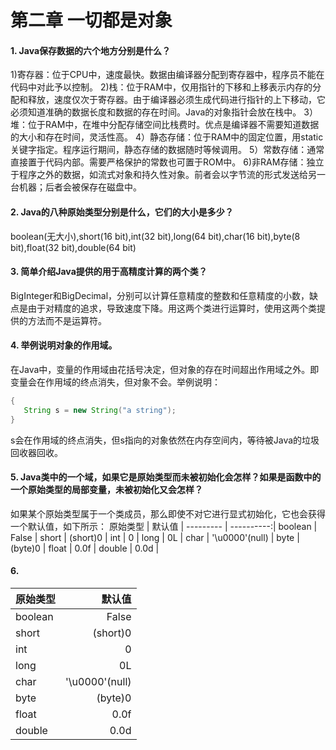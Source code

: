 第二章 一切都是对象
======
#### 1. Java保存数据的六个地方分别是什么？
1)寄存器：位于CPU中，速度最快。数据由编译器分配到寄存器中，程序员不能在代码中对此予以控制。
2)栈：位于RAM中，仅用指针的下移和上移表示内存的分配和释放，速度仅次于寄存器。由于编译器必须生成代码进行指针的上下移动，它必须知道准确的数据长度和数据的存在时间。Java的对象指针会放在栈中。
3）堆：位于RAM中，在堆中分配存储空间比栈费时。优点是编译器不需要知道数据的大小和存在时间，灵活性高。
4）静态存储：位于RAM中的固定位置，用static关键字指定。程序运行期间，静态存储的数据随时等候调用。
5）常数存储：通常直接置于代码内部。需要严格保护的常数也可置于ROM中。
6)非RAM存储：独立于程序之外的数据，如流式对象和持久性对象。前者会以字节流的形式发送给另一台机器；后者会被保存在磁盘中。
#### 2. Java的八种原始类型分别是什么，它们的大小是多少？
boolean(无大小),short(16 bit),int(32 bit),long(64 bit),char(16 bit),byte(8 bit),float(32 bit),double(64 bit)
#### 3. 简单介绍Java提供的用于高精度计算的两个类？
BigInteger和BigDecimal，分别可以计算任意精度的整数和任意精度的小数，缺点是由于对精度的追求，导致速度下降。用这两个类进行运算时，使用这两个类提供的方法而不是运算符。
#### 4. 举例说明对象的作用域。
在Java中，变量的作用域由花括号决定，但对象的存在时间超出作用域之外。即变量会在作用域的终点消失，但对象不会。举例说明：
```java
{
   String s = new String("a string");
}
```
s会在作用域的终点消失，但s指向的对象依然在内存空间内，等待被Java的垃圾回收器回收。
#### 5. Java类中的一个域，如果它是原始类型而未被初始化会怎样？如果是函数中的一个原始类型的局部变量，未被初始化又会怎样？
如果某个原始类型属于一个类成员，那么即使不对它进行显式初始化，它也会获得一个默认值，如下所示：
原始类型   | 默认值     |
--------- | ----------:|
boolean   | False      |
short     | (short)0   |
int       | 0          |
long      | 0L         |
char      | '\u0000'(null) |
byte      | (byte)0   |
float     | 0.0f      |
double    | 0.0d      |
#### 6. 
| 原始类型        | 默认值           |
| ------------- |-------------:|
| boolean     | False | 
| short     | (short)0     | 
| int  | 0        |  
| long      | 0L         |
| char      | '\u0000'(null) |
| byte      | (byte)0   |
| float     | 0.0f      |
| double    | 0.0d      |
